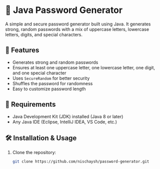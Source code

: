 # 🔐 Java Password Generator

A simple and secure password generator built using Java. It generates strong, random passwords with a mix of uppercase letters, lowercase letters, digits, and special characters.

## 🚀 Features
- Generates strong and random passwords
- Ensures at least one uppercase letter, one lowercase letter, one digit, and one special character
- Uses `SecureRandom` for better security
- Shuffles the password for randomness
- Easy to customize password length

## 📌 Requirements
- Java Development Kit (JDK) installed (Java 8 or later)
- Any Java IDE (Eclipse, IntelliJ IDEA, VS Code, etc.)

## 🛠️ Installation & Usage
1. Clone the repository:
   ```sh
   git clone https://github.com/nischaysh/password-generator.git
